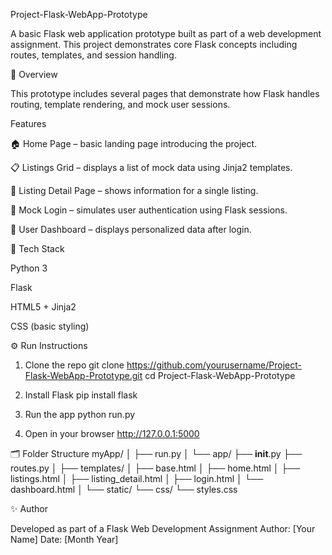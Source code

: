 Project-Flask-WebApp-Prototype

A basic Flask web application prototype built as part of a web development assignment.
This project demonstrates core Flask concepts including routes, templates, and session handling.

🧠 Overview

This prototype includes several pages that demonstrate how Flask handles routing, template rendering, and mock user sessions.

Features

🏠 Home Page – basic landing page introducing the project.

📋 Listings Grid – displays a list of mock data using Jinja2 templates.

🏡 Listing Detail Page – shows information for a single listing.

🔐 Mock Login – simulates user authentication using Flask sessions.

👤 User Dashboard – displays personalized data after login.

🧩 Tech Stack

Python 3

Flask

HTML5 + Jinja2

CSS (basic styling)

⚙️ Run Instructions
1. Clone the repo
git clone https://github.com/yourusername/Project-Flask-WebApp-Prototype.git
cd Project-Flask-WebApp-Prototype

2. Install Flask
pip install flask

3. Run the app
python run.py

4. Open in your browser
http://127.0.0.1:5000

🗂️ Folder Structure
myApp/
│
├── run.py
│
└── app/
    ├── __init__.py
    ├── routes.py
    │
    ├── templates/
    │   ├── base.html
    │   ├── home.html
    │   ├── listings.html
    │   ├── listing_detail.html
    │   ├── login.html
    │   └── dashboard.html
    │
    └── static/
        └── css/
            └── styles.css

✨ Author

Developed as part of a Flask Web Development Assignment
Author: [Your Name]
Date: [Month Year]
